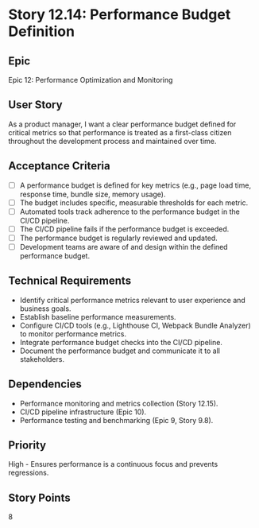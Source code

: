# Story 12.14: Performance Budget Definition

## Epic
Epic 12: Performance Optimization and Monitoring

## User Story
As a product manager, I want a clear performance budget defined for critical metrics so that performance is treated as a first-class citizen throughout the development process and maintained over time.

## Acceptance Criteria
- [ ] A performance budget is defined for key metrics (e.g., page load time, response time, bundle size, memory usage).
- [ ] The budget includes specific, measurable thresholds for each metric.
- [ ] Automated tools track adherence to the performance budget in the CI/CD pipeline.
- [ ] The CI/CD pipeline fails if the performance budget is exceeded.
- [ ] The performance budget is regularly reviewed and updated.
- [ ] Development teams are aware of and design within the defined performance budget.

## Technical Requirements
- Identify critical performance metrics relevant to user experience and business goals.
- Establish baseline performance measurements.
- Configure CI/CD tools (e.g., Lighthouse CI, Webpack Bundle Analyzer) to monitor performance metrics.
- Integrate performance budget checks into the CI/CD pipeline.
- Document the performance budget and communicate it to all stakeholders.

## Dependencies
- Performance monitoring and metrics collection (Story 12.15).
- CI/CD pipeline infrastructure (Epic 10).
- Performance testing and benchmarking (Epic 9, Story 9.8).

## Priority
High - Ensures performance is a continuous focus and prevents regressions.

## Story Points
8
